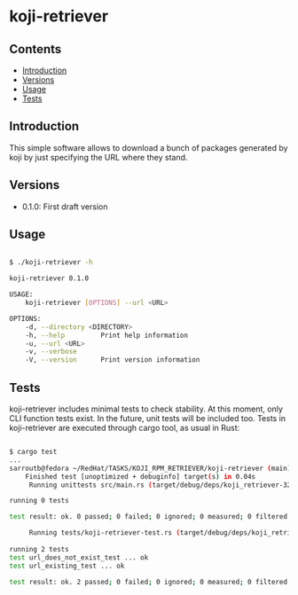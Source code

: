 # koji-retriever

## Contents

- [Introduction](#introduction)
- [Versions](#versions)
- [Usage](#usage)
- [Tests](#tests)

## Introduction

This simple software allows to download a bunch of packages
generated by koji by just specifying the URL where they stand.

## Versions

- 0.1.0:  First draft version

## Usage

```bash

$ ./koji-retriever -h

koji-retriever 0.1.0

USAGE:
    koji-retriever [OPTIONS] --url <URL>

OPTIONS:
    -d, --directory <DIRECTORY>
    -h, --help         Print help information
    -u, --url <URL>
    -v, --verbose
    -V, --version      Print version information
```

## Tests

koji-retriever includes minimal tests to check stability. 
At this moment, only CLI function tests exist.
In the future, unit tests will be included too.
Tests in koji-retriever are executed through cargo tool, as usual in Rust:

```bash

$ cargo test
...
sarroutb@fedora ~/RedHat/TASKS/KOJI_RPM_RETRIEVER/koji-retriever (main)$ cargo test
    Finished test [unoptimized + debuginfo] target(s) in 0.04s
     Running unittests src/main.rs (target/debug/deps/koji_retriever-3200482699bbff1f)

running 0 tests

test result: ok. 0 passed; 0 failed; 0 ignored; 0 measured; 0 filtered out; finished in 0.00s

     Running tests/koji-retriever-test.rs (target/debug/deps/koji_retriever_test-6e4a176e5c788312)
     
running 2 tests
test url_does_not_exist_test ... ok
test url_existing_test ... ok

test result: ok. 2 passed; 0 failed; 0 ignored; 0 measured; 0 filtered out; finished in 6.89s    
```
